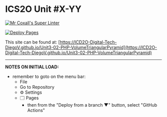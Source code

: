 # ICS2O Unit #X-YY

[![Mr Coxall's Super Linter](https://github.com/ICD2O-Digital-Tech-DiegoV/Unit3-02-PHP-VolumeTriangularPyramid/workflows/Mr%20Coxall's%20Super%20Linter/badge.svg)](https://github.com/ICD2O-Digital-Tech-DiegoV/Unit3-02-PHP-VolumeTriangularPyramid/actions)

[![Deploy Pages](https://github.com/ICD2O-Digital-Tech-DiegoV/Unit3-02-PHP-VolumeTriangularPyramid/workflows/Deploy%20Pages/badge.svg)](https://github.com/ICD2O-Digital-Tech-DiegoV/Unit3-02-PHP-VolumeTriangularPyramid/actions)

This site can be found at: [https://ICD2O-Digital-Tech-DiegoV.github.io/Unit3-02-PHP-VolumeTriangularPyramid](https://ICD2O-Digital-Tech-DiegoV.github.io/Unit3-02-PHP-VolumeTriangularPyramid)

---

**NOTES ON INITIAL LOAD:**
- remember to goto on the menu bar:
  - File
  - Go to Repository
  - ⚙ Settings
  - 🗔 Pages
    - then from the "Deploy from a branch ▼" button, select "GitHub Actions"

